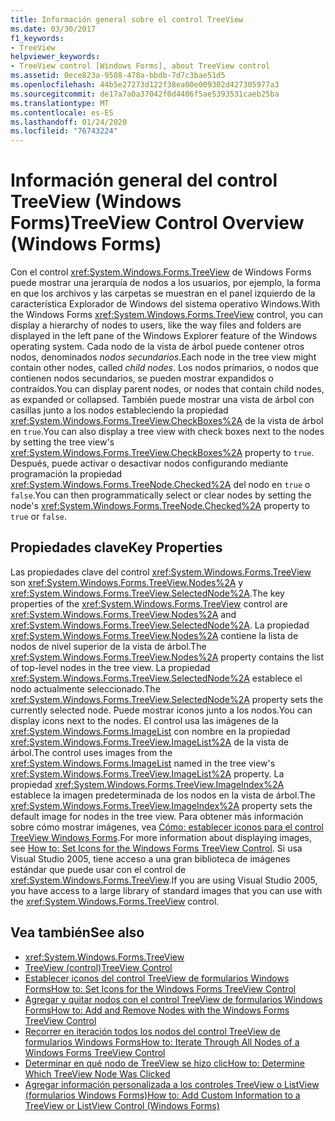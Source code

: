 ```yaml
---
title: Información general sobre el control TreeView
ms.date: 03/30/2017
f1_keywords:
- TreeView
helpviewer_keywords:
- TreeView control [Windows Forms], about TreeView control
ms.assetid: 0ece823a-9508-478a-bbdb-7d7c3bae51d5
ms.openlocfilehash: 44b5e27273d122f38ea00e009302d427305977a3
ms.sourcegitcommit: de17a7a0a37042f0d4406f5ae5393531caeb25ba
ms.translationtype: MT
ms.contentlocale: es-ES
ms.lasthandoff: 01/24/2020
ms.locfileid: "76743224"
---
```

# <a name="treeview-control-overview-windows-forms"></a><span data-ttu-id="17803-102">Información general del control TreeView (Windows Forms)</span><span class="sxs-lookup"><span data-stu-id="17803-102">TreeView Control Overview (Windows Forms)</span></span>

<span data-ttu-id="17803-103">Con el control <xref:System.Windows.Forms.TreeView> de Windows Forms puede mostrar una jerarquía de nodos a los usuarios, por ejemplo, la forma en que los archivos y las carpetas se muestran en el panel izquierdo de la característica Explorador de Windows del sistema operativo Windows.</span><span class="sxs-lookup"><span data-stu-id="17803-103">With the Windows Forms <xref:System.Windows.Forms.TreeView> control, you can display a hierarchy of nodes to users, like the way files and folders are displayed in the left pane of the Windows Explorer feature of the Windows operating system.</span></span> <span data-ttu-id="17803-104">Cada nodo de la vista de árbol puede contener otros nodos, denominados *nodos secundarios*.</span><span class="sxs-lookup"><span data-stu-id="17803-104">Each node in the tree view might contain other nodes, called *child nodes*.</span></span> <span data-ttu-id="17803-105">Los nodos primarios, o nodos que contienen nodos secundarios, se pueden mostrar expandidos o contraídos.</span><span class="sxs-lookup"><span data-stu-id="17803-105">You can display parent nodes, or nodes that contain child nodes, as expanded or collapsed.</span></span> <span data-ttu-id="17803-106">También puede mostrar una vista de árbol con casillas junto a los nodos estableciendo la propiedad <xref:System.Windows.Forms.TreeView.CheckBoxes%2A> de la vista de árbol en `true`.</span><span class="sxs-lookup"><span data-stu-id="17803-106">You can also display a tree view with check boxes next to the nodes by setting the tree view's <xref:System.Windows.Forms.TreeView.CheckBoxes%2A> property to `true`.</span></span> <span data-ttu-id="17803-107">Después, puede activar o desactivar nodos configurando mediante programación la propiedad <xref:System.Windows.Forms.TreeNode.Checked%2A> del nodo en `true` o `false`.</span><span class="sxs-lookup"><span data-stu-id="17803-107">You can then programmatically select or clear nodes by setting the node's <xref:System.Windows.Forms.TreeNode.Checked%2A> property to `true` or `false`.</span></span>

## <a name="key-properties"></a><span data-ttu-id="17803-108">Propiedades clave</span><span class="sxs-lookup"><span data-stu-id="17803-108">Key Properties</span></span>

<span data-ttu-id="17803-109">Las propiedades clave del control <xref:System.Windows.Forms.TreeView> son <xref:System.Windows.Forms.TreeView.Nodes%2A> y <xref:System.Windows.Forms.TreeView.SelectedNode%2A>.</span><span class="sxs-lookup"><span data-stu-id="17803-109">The key properties of the <xref:System.Windows.Forms.TreeView> control are <xref:System.Windows.Forms.TreeView.Nodes%2A> and <xref:System.Windows.Forms.TreeView.SelectedNode%2A>.</span></span> <span data-ttu-id="17803-110">La propiedad <xref:System.Windows.Forms.TreeView.Nodes%2A> contiene la lista de nodos de nivel superior de la vista de árbol.</span><span class="sxs-lookup"><span data-stu-id="17803-110">The <xref:System.Windows.Forms.TreeView.Nodes%2A> property contains the list of top-level nodes in the tree view.</span></span> <span data-ttu-id="17803-111">La propiedad <xref:System.Windows.Forms.TreeView.SelectedNode%2A> establece el nodo actualmente seleccionado.</span><span class="sxs-lookup"><span data-stu-id="17803-111">The <xref:System.Windows.Forms.TreeView.SelectedNode%2A> property sets the currently selected node.</span></span> <span data-ttu-id="17803-112">Puede mostrar iconos junto a los nodos.</span><span class="sxs-lookup"><span data-stu-id="17803-112">You can display icons next to the nodes.</span></span> <span data-ttu-id="17803-113">El control usa las imágenes de la <xref:System.Windows.Forms.ImageList> con nombre en la propiedad <xref:System.Windows.Forms.TreeView.ImageList%2A> de la vista de árbol.</span><span class="sxs-lookup"><span data-stu-id="17803-113">The control uses images from the <xref:System.Windows.Forms.ImageList> named in the tree view's <xref:System.Windows.Forms.TreeView.ImageList%2A> property.</span></span> <span data-ttu-id="17803-114">La propiedad <xref:System.Windows.Forms.TreeView.ImageIndex%2A> establece la imagen predeterminada de los nodos en la vista de árbol.</span><span class="sxs-lookup"><span data-stu-id="17803-114">The <xref:System.Windows.Forms.TreeView.ImageIndex%2A> property sets the default image for nodes in the tree view.</span></span> <span data-ttu-id="17803-115">Para obtener más información sobre cómo mostrar imágenes, vea [Cómo: establecer iconos para el control TreeView Windows Forms](how-to-set-icons-for-the-windows-forms-treeview-control.md).</span><span class="sxs-lookup"><span data-stu-id="17803-115">For more information about displaying images, see [How to: Set Icons for the Windows Forms TreeView Control](how-to-set-icons-for-the-windows-forms-treeview-control.md).</span></span> <span data-ttu-id="17803-116">Si usa Visual Studio 2005, tiene acceso a una gran biblioteca de imágenes estándar que puede usar con el control de <xref:System.Windows.Forms.TreeView>.</span><span class="sxs-lookup"><span data-stu-id="17803-116">If you are using Visual Studio 2005, you have access to a large library of standard images that you can use with the <xref:System.Windows.Forms.TreeView> control.</span></span>

## <a name="see-also"></a><span data-ttu-id="17803-117">Vea también</span><span class="sxs-lookup"><span data-stu-id="17803-117">See also</span></span>

- <xref:System.Windows.Forms.TreeView>
- [<span data-ttu-id="17803-118">TreeView (control)</span><span class="sxs-lookup"><span data-stu-id="17803-118">TreeView Control</span></span>](treeview-control-windows-forms.md)
- [<span data-ttu-id="17803-119">Establecer iconos del control TreeView de formularios Windows Forms</span><span class="sxs-lookup"><span data-stu-id="17803-119">How to: Set Icons for the Windows Forms TreeView Control</span></span>](how-to-set-icons-for-the-windows-forms-treeview-control.md)
- [<span data-ttu-id="17803-120">Agregar y quitar nodos con el control TreeView de formularios Windows Forms</span><span class="sxs-lookup"><span data-stu-id="17803-120">How to: Add and Remove Nodes with the Windows Forms TreeView Control</span></span>](how-to-add-and-remove-nodes-with-the-windows-forms-treeview-control.md)
- [<span data-ttu-id="17803-121">Recorrer en iteración todos los nodos del control TreeView de formularios Windows Forms</span><span class="sxs-lookup"><span data-stu-id="17803-121">How to: Iterate Through All Nodes of a Windows Forms TreeView Control</span></span>](how-to-iterate-through-all-nodes-of-a-windows-forms-treeview-control.md)
- [<span data-ttu-id="17803-122">Determinar en qué nodo de TreeView se hizo clic</span><span class="sxs-lookup"><span data-stu-id="17803-122">How to: Determine Which TreeView Node Was Clicked</span></span>](how-to-determine-which-treeview-node-was-clicked-windows-forms.md)
- [<span data-ttu-id="17803-123">Agregar información personalizada a los controles TreeView o ListView (formularios Windows Forms)</span><span class="sxs-lookup"><span data-stu-id="17803-123">How to: Add Custom Information to a TreeView or ListView Control (Windows Forms)</span></span>](add-custom-information-to-a-treeview-or-listview-control-wf.md)
